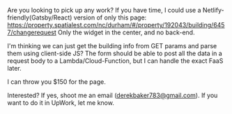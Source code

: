 Are you looking to pick up any work? If you have time, I could use a Netlify-friendly(Gatsby/React) version of only this page: https://property.spatialest.com/nc/durham/#/property/192043/building/6457/changerequest
Only the widget in the center, and no back-end.

I'm thinking we can just get the building info from GET params and parse them using client-side JS?
The form should be able to post all the data in a request body to a Lambda/Cloud-Function, but I can handle the exact FaaS later.

I can throw you $150 for the page.

Interested? If yes, shoot me an email (derekbaker783@gmail.com). If you want to do it in UpWork, let me know.
